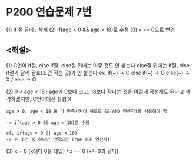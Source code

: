 # P200 연습문제 7번

(1) if 절 끝에 ; 삭제
(2) if(age > 0 && age < 18)로 수정
(3) x == 0으로 변경

## <해설>
(1) C언어 if절, else if절, else절 뒤에는 아무 것도 안 붙는다
    else절 뒤에는 if절, else if절과 달리 괄호(조건 적는 곳)가 안 붙는다
    ex. if(~) -> O
        else if(~) -> O
        else(~) -> X / else -> O

(2) 0 < age < 18 : age가 0보다 크고, 18보다 작다는 것을
    이렇게 작성해도 된다고 생각하겠지만, C언어에선 실행 X

    age > 0, age < 18 둘 다 만족시켜야 하므로 &&(AND 연산자)를 사용해야 함

    -> if(age > 0 && age < 18)로 수정

    cf. if(age > 0 || age < 18)
    -> 두 조건 중 하나만 만족되면 True (OR 연산자)

(3) x = 0 (x에다 0을 대입) / x == 0 (x가 0과 같다)
